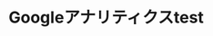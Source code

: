 <!DOCTYPE html>
<html lang="ja">
<head>
    <meta charset="UTF-8">
    <meta http-equiv="X-UA-Compatible" content="IE=edge">
    <meta name="viewport" content="width=device-width, initial-scale=1.0">
    <title>Googleアナリティクス</title>
    <link rel="stylesheet" href="css.css">
</head>
<body>
    <h1>Googleアナリティクスtest</h1>
</body>
</html>
